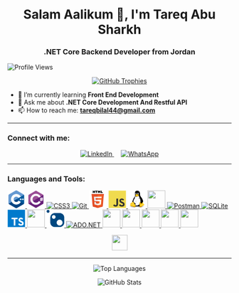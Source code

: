 <h1 align="center">Salam Aalikum 👋, I'm Tareq Abu Sharkh</h1>
<h3 align="center">.NET Core Backend Developer from Jordan</h3>

<p align="left">
  <img src="https://komarev.com/ghpvc/?username=tareq-bilal&label=Profile%20views&color=brightgreen&style=flat-square" alt="Profile Views" />
</p>

<p align="center">
  <a href="https://github.com/ryo-ma/github-profile-trophy">
    <img src="https://github-profile-trophy.vercel.app/?username=tareq-bilal&theme=dracula&no-frame=true&row=1&column=7" alt="GitHub Trophies" />
  </a>
</p>

- 🌱 I’m currently learning **Front End Development**  
- 💬 Ask me about **.NET Core Development And Restful API**  
- 📫 How to reach me: **tareqbilal44@gmail.com**

---

<h3 align="left">Connect with me:</h3>
<p align="center">
  <a href="https://linkedin.com/in/tareq-abu-sharkh" target="_blank">
  <img src="https://raw.githubusercontent.com/rahuldkjain/github-profile-readme-generator/master/src/images/icons/Social/linked-in-alt.svg" alt="LinkedIn" height="35" width="35" />
</a>
&nbsp;&nbsp;&nbsp;
<a href="https://wa.me/962786019522?text=Hello%20there!" target="_blank">
  <img src="https://upload.wikimedia.org/wikipedia/commons/4/4c/WhatsApp_Logo_green.svg" alt="WhatsApp" height="35" width="35" />
</a>

</p>

---

<h3 align="left">Languages and Tools:</h3>
<p align="left">
  <a href="https://www.w3schools.com/cpp/" target="_blank" rel="noreferrer">
    <img src="https://raw.githubusercontent.com/devicons/devicon/master/icons/cplusplus/cplusplus-original.svg" alt="C++" width="40" height="40" />
  </a>
  <a href="https://www.w3schools.com/cs/" target="_blank" rel="noreferrer">
    <img src="https://raw.githubusercontent.com/devicons/devicon/master/icons/csharp/csharp-original.svg" alt="C#" width="40" height="40" />
  </a>
  <a href="https://www.w3schools.com/css/" target="_blank" rel="noreferrer">
     <img src="https://cdn.jsdelivr.net/gh/devicons/devicon@latest/icons/dot-net/dot-net-original.svg" alt="CSS3" width="40" height="40"/>
  </a>
  
  <a href="https://git-scm.com/" target="_blank" rel="noreferrer">
    <img src="https://www.vectorlogo.zone/logos/git-scm/git-scm-icon.svg" alt="Git" width="40" height="40" />
  </a>
  <a href="https://www.w3.org/html/" target="_blank" rel="noreferrer">
    <img src="https://raw.githubusercontent.com/devicons/devicon/master/icons/html5/html5-original-wordmark.svg" alt="HTML5" width="40" height="40" />
  </a>
  <a href="https://developer.mozilla.org/en-US/docs/Web/JavaScript" target="_blank" rel="noreferrer">
    <img src="https://raw.githubusercontent.com/devicons/devicon/master/icons/javascript/javascript-original.svg" alt="JavaScript" width="40" height="40" />
  </a>
  <a href="https://www.linux.org/" target="_blank" rel="noreferrer">
    <img src="https://raw.githubusercontent.com/devicons/devicon/master/icons/linux/linux-original.svg" alt="Linux" width="40" height="40" />
  </a>
  <a href="https://www.microsoft.com/en-us/sql-server" target="_blank" rel="noreferrer">
    <img src="https://cdn.jsdelivr.net/gh/devicons/devicon@latest/icons/microsoftsqlserver/microsoftsqlserver-original.svg" width="40" height="40"/>
  </a>
  <a href="https://postman.com" target="_blank" rel="noreferrer">
    <img src="https://www.vectorlogo.zone/logos/getpostman/getpostman-icon.svg" alt="Postman" width="40" height="40" />
  </a>
  <a href="https://www.sqlite.org/" target="_blank" rel="noreferrer">
    <img src="https://www.vectorlogo.zone/logos/sqlite/sqlite-icon.svg" alt="SQLite" width="40" height="40" />
  </a>
  <a href="https://www.typescriptlang.org/" target="_blank" rel="noreferrer">
    <img src="https://raw.githubusercontent.com/devicons/devicon/master/icons/typescript/typescript-original.svg" alt="TypeScript" width="40" height="40" />
  </a>
  <a href="https://github.com/FluentValidation/FluentValidation" target="_blank" rel="noreferrer">
   <img src="https://api.nuget.org/v3-flatcontainer/fluentvalidation/11.11.0/icon" width="40" height="40"/>
  </a>      
  <a href="https://learn.microsoft.com/en-us/ef/" target="_blank" rel="noreferrer">
    <img src="https://raw.githubusercontent.com/devicons/devicon/master/icons/nuget/nuget-original.svg" alt="Entity Framework Core" width="40" height="40" />

  <a href="https://learn.microsoft.com/en-us/dotnet/framework/data/adonet/" target="_blank" rel="noreferrer">
    <img src="https://upload.wikimedia.org/wikipedia/commons/e/ee/.NET_Core_Logo.svg" alt="ADO.NET" width="40" height="40" />
  </a>

  <a href="https://getbootstrap.com/" target="_blank" rel="noreferrer">
    <img src="https://cdn.jsdelivr.net/gh/devicons/devicon@latest/icons/bootstrap/bootstrap-original.svg" width="40" height="40" />
  </a>
  
  <a href="https://angular.dev/" target="_blank" rel="noreferrer">
   <img src="https://cdn.jsdelivr.net/gh/devicons/devicon@latest/icons/angular/angular-original.svg" width="40" height="40"/>
  </a>
  
  <a href="https://jwt.io/" target="_blank" rel="noreferrer">
   <img src="https://jwt.io/img/pic_logo.svg" width="40" height="40"/>
  </a>
  
  <a href="https://serilog.net/" target="_blank" rel="noreferrer">
   <img src="https://raw.githubusercontent.com/serilog/serilog.github.io/master/images/serilog-180px.png" width="40" height="40"/>
  </a>
  
  <a href="https://swagger.io/tools/swagger-ui/" target="_blank" rel="noreferrer">
   <img src="https://cdn.jsdelivr.net/gh/devicons/devicon@latest/icons/swagger/swagger-original.svg" width="40" height="40" />
  </a>

<p align="center">
  <a href="https://github.com/DapperLib/Dapper" target="_blank" rel="noreferrer">
   <img src="https://api.nuget.org/v3-flatcontainer/dapper/2.1.66/icon" width="35" height="35"/>
  </a> 
</p>
    
---

<p align="center">
  <img src="https://github-readme-stats.vercel.app/api/top-langs?username=tareq-bilal&show_icons=true&locale=en&layout=compact&theme=github_dark" alt="Top Languages" />
</p>

<p align="center">
  <img src="https://github-readme-stats.vercel.app/api?username=tareq-bilal&show_icons=true&locale=en&theme=github_dark" alt="GitHub Stats" />
